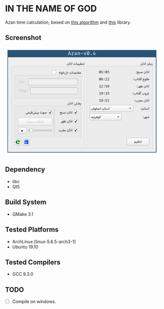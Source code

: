 # IN THE NAME OF GOD

Azan time calculation, besed on [this algorithm](http://praytimes.org/calculation) and [this](http://praytimes.org/manual#Downloads_and_Examples) library.

## Screenshot
![Alt text](./2020-04-22_07-20.png)

## Dependency 
   - libc
   - Qt5
  
## Build System
   - QMake 3.1
	
## Tested Platforms
   - ArchLinux [linux-5.6.5-arch3-1]
   - Ubuntu 19.10
	
## Tested Compilers
   - GCC 9.3.0

## TODO
   - [ ] Compile on windows.
